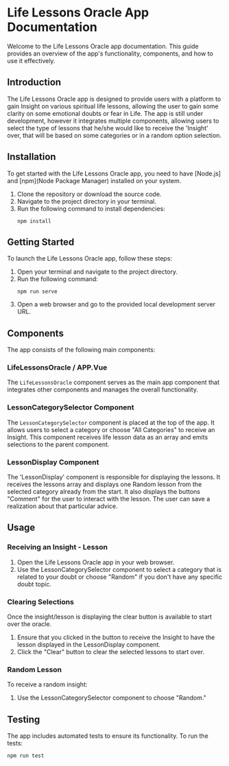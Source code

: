 # Life Lessons Oracle App Documentation

Welcome to the Life Lessons Oracle app documentation. This guide provides an overview of the app's functionality, components, and how to use it effectively.

## Introduction

The Life Lessons Oracle app is designed to provide users with a platform to gain Insight on various spiritual life lessons, allowing the user to gain some clarity on some emotional doubts or fear in Life. The app is still under development, however it integrates multiple components, allowing users to select the type of lessons that he/she would like to receive the 'Insight' over, that will be based on some categories or in a random option selection.

## Installation

To get started with the Life Lessons Oracle app, you need to have [Node.js] and [npm](Node Package Manager) installed on your system.

1. Clone the repository or download the source code.
2. Navigate to the project directory in your terminal.
3. Run the following command to install dependencies:
   ```
   npm install
   ```

## Getting Started

To launch the Life Lessons Oracle app, follow these steps:

1. Open your terminal and navigate to the project directory.
2. Run the following command:
   ```
   npm run serve
   ```
3. Open a web browser and go to the provided local development server URL.

## Components

The app consists of the following main components:

### LifeLessonsOracle / APP.Vue

The `LifeLessonsOracle` component serves as the main app component that integrates other components and manages the overall functionality.

### LessonCategorySelector Component

The `LessonCategorySelector` component is placed at the top of the app. It allows users to select a category or choose "All Categories" to receive an Insight. This component receives life lesson data as an array and emits selections to the parent component.

### LessonDisplay Component

The 'LessonDisplay' component is responsible for displaying the lessons. It receives the lessons array and displays one Random lesson from the selected category already from the start. It also displays the buttons "Comment" for the user to interact with the lesson. The user can save a  realization about that particular advice.

## Usage

### Receiving an Insight - Lesson

1. Open the Life Lessons Oracle app in your web browser.
2. Use the LessonCategorySelector component to select a category that is related to your doubt or choose "Random" if you don't have any specific doubt topic.

### Clearing Selections

Once the insight/lesson is displaying the clear button is available to start over the oracle.

1. Ensure that you clicked in the button to receive the Insight to have the lesson displayed in the LessonDisplay component.
2. Click the "Clear" button to clear the selected lessons to start over.

### Random Lesson

To receive a random insight:

1. Use the LessonCategorySelector component to choose "Random."

## Testing

The app includes automated tests to ensure its functionality. To run the tests:

```
npm run test
```
